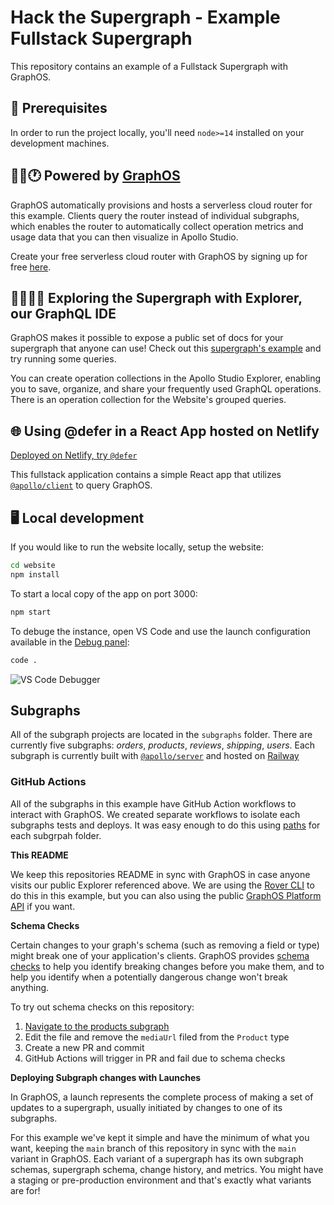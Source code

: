 # Hack the Supergraph - Example Fullstack Supergraph

This repository contains an example of a Fullstack Supergraph with GraphOS. 

## 📖 Prerequisites

In order to run the project locally, you'll need `node>=14` installed on your development machines.

## 🏃‍♂️🕐 Powered by [GraphOS](https://www.apollographql.com/docs/graphos/) 

GraphOS automatically provisions and hosts a serverless cloud router for this example. Clients query the router instead of individual subgraphs, which enables the router to automatically collect operation metrics and usage data that you can then visualize in Apollo Studio.

Create your free serverless cloud router with GraphOS by signing up for free [here](https://studio.apollographql.com/signup?from=%2F).

## 👩‍🚀🚀✨ Exploring the Supergraph with Explorer, our GraphQL IDE  

GraphOS makes it possible to expose a public set of docs for your supergraph that anyone can use! Check out this [supergraph's example](https://studio.apollographql.com/public/hack-the-e-commerce/home?variant=main) and try running some queries.

You can create operation collections in the Apollo Studio Explorer, enabling you to save, organize, and share your frequently used GraphQL operations. There is an operation collection for the Website's grouped queries. 

## 🌐 Using @defer in a React App hosted on Netlify

[Deployed on Netlify, try `@defer`](https://hack-the-supergraph.netlify.app/product/product:1)

This fullstack application contains a simple React app that utilizes [`@apollo/client`](https://github.com/apollographql/apollo-client) to query GraphOS.

## 🖥️ Local development

If you would like to run the website locally, setup the website:

```sh
cd website
npm install
```

To start a local copy of the app on port 3000:

```sh
npm start
```

To debuge the instance, open VS Code and use the launch configuration available in the [Debug panel](https://code.visualstudio.com/docs/editor/debugging):

```sh
code .
```

![VS Code Debugger](https://code.visualstudio.com/assets/docs/editor/debugging/debugging_hero.png)

## Subgraphs

All of the subgraph projects are located in the `subgraphs` folder. There are currently five subgraphs: *orders*, *products*, *reviews*, *shipping*, *users*. Each subgraph is currently built with [`@apollo/server`](https://www.apollographql.com/docs/apollo-server) and hosted on [Railway](https://railway.app/)

### GitHub Actions

All of the subgraphs in this example have GitHub Action workflows to interact with GraphOS. We created separate workflows to isolate each subgraphs tests and deploys. It was easy enough to do this using [paths](https://docs.github.com/en/actions/using-workflows/workflow-syntax-for-github-actions#example-including-paths) for each subgrpah folder.

**This README**

We keep this repositories README in sync with GraphOS in case anyone visits our public Explorer referenced above. We are using the [Rover CLI](https://www.apollographql.com/docs/rover/commands/readmes) to do this in this example, but you can also using the public [GraphOS Platform API](https://studio.apollographql.com/public/apollo-platform/explorer?variant=main) if you want.

**Schema Checks**

Certain changes to your graph's schema (such as removing a field or type) might break one of your application's clients. GraphOS provides [schema checks](https://www.apollographql.com/docs/graphos/schema-checks) to help you identify breaking changes before you make them, and to help you identify when a potentially dangerous change won't break anything.

To try out schema checks on this repository:

1. [Navigate to the products subgraph](subgraphs/products/schema.graphql)
2. Edit the file and remove the `mediaUrl` filed from the `Product` type
3. Create a new PR and commit
4. GitHub Actions will trigger in PR and fail due to schema checks

**Deploying Subgraph changes with Launches**

In GraphOS, a launch represents the complete process of making a set of updates to a supergraph, usually initiated by changes to one of its subgraphs. 

For this example we've kept it simple and have the minimum of what you want, keeping the `main` branch of this repository in sync with the `main` variant in GraphOS. Each variant of a supergraph has its own subgraph schemas, supergraph schema, change history, and metrics. You might have a staging or pre-production environment and that's exactly what variants are for!